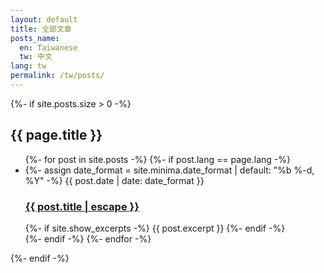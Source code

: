 ```yaml
---
layout: default
title: 全部文章
posts_name:
  en: Taiwanese
  tw: 中文
lang: tw
permalink: /tw/posts/
---
```


<div class="home">

  {%- if site.posts.size > 0 -%}
    <h2 class="post-list-heading">{{ page.title }}</h2>
    <ul class="post-list">
      {%- for post in site.posts -%}
      {%- if post.lang == page.lang -%}
      <li>
        {%- assign date_format = site.minima.date_format | default: "%b %-d, %Y" -%}
        <span class="post-meta">{{ post.date | date: date_format }}</span>
        <h3>
          <a class="post-link" href="{{ post.url | relative_url }}">
            {{ post.title | escape }}
          </a>
        </h3>
        {%- if site.show_excerpts -%}
          {{ post.excerpt }}
        {%- endif -%}
      </li>
      {%- endif -%}
      {%- endfor -%}
    </ul>

  {%- endif -%}

</div>
